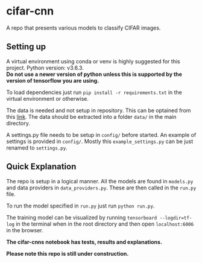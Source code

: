 # cifar-cnn

A repo that presents various models to classify CIFAR images. 

## Setting up
A virtual environment using conda or venv is highly suggested for this project.
Python version: v3.6.3. <br>
__Do not use a newer version of python unless this is supported by the version of tensorflow you are using.__ <br>

To load dependencies just run `pip install -r requirements.txt` in the virtual environment or otherwise.

The data is needed and not setup in repository. This can be optained from this <a href="https://www.cs.toronto.edu/~kriz/cifar.html">link</a>.
The data should be extracted into a folder `data/` in the main directory.

A settings.py file needs to be setup in `config/` before started. An example of settings is provided in `config/`. Mostly this `example_settings.py` can be just renamed to `settings.py`.

## Quick Explanation

The repo is setup in a logical manner. All the models are found in `models.py` and data providers in `data_providers.py`. These are then called in the `run.py` file. 

To run the model specified in `run.py` just run `python run.py`.

The training model can be visualized by running `tensorboard --logdir=tf-log` in the terminal when in the root directory and then open `localhost:6006` in the browser.

__The cifar-cnns notebook has tests, results and explanations.__

__Please note this repo is still under construction.__

